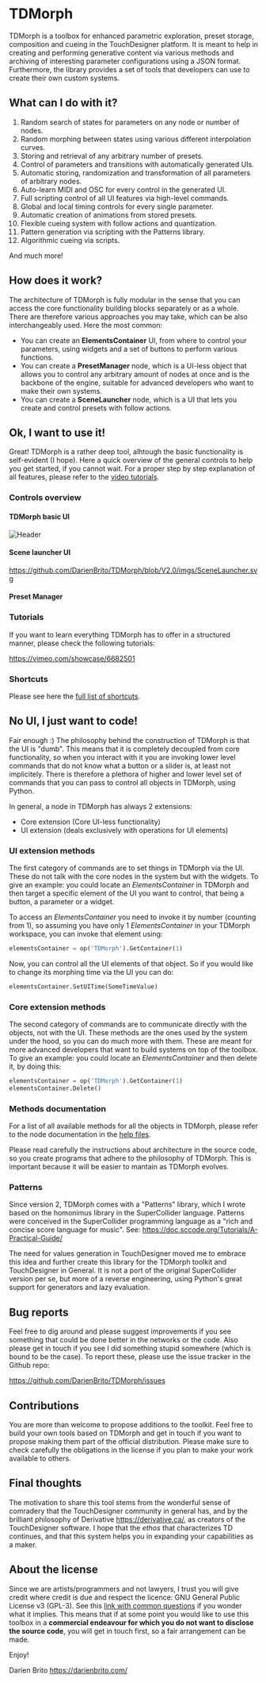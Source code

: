 # TDMorph

TDMorph is a toolbox for enhanced parametric exploration, preset storage, composition and cueing in the TouchDesigner platform. It is meant to help in creating and performing generative content via various methods and archiving of interesting parameter configurations using a JSON format. Furthermore, the library provides a set of tools that developers can use to create their own custom systems. 

## What can I do with it?

1) Random search of states for parameters on any node or number of nodes.
2) Random morphing between states using various different interpolation curves.
3) Storing and retrieval of any arbitrary number of presets.
4) Control of parameters and transitions with automatically generated UIs.
5) Automatic storing, randomization and transformation of all parameters of arbitrary nodes.
6) Auto-learn MIDI and OSC for every control in the generated UI.
7) Full scripting control of all UI features via high-level commands.
8) Global and local timing controls for every single parameter.
9) Automatic creation of animations from stored presets.
10) Flexible cueing system with follow actions and quantization.
11) Pattern generation via scripting with the Patterns library.
12) Algorithmic cueing via scripts.

And much more!

## How does it work?


The architecture of TDMorph is fully modular in the sense that you can access the core functionality building blocks separately or as a whole. There are therefore various approaches you may take, which can be also interchangeably used. Here the most common:

+ You can create an **ElementsContainer** UI, from where to control your parameters, using widgets and a set of buttons to perform various functions.
+ You can create a **PresetManager** node, which is a UI-less object that allows you to control any arbitrary amount of nodes at once and is the backbone of the engine, suitable for advanced developers who want to make their own systems.
+ You can create a **SceneLauncher** node, which is a UI that lets you create and control presets with follow actions.

## Ok, I want to use it!

Great! TDMorph is a rather deep tool, alhtough the basic functionality is self-evident (I hope). Here a quick overview of the general controls to help you get started, if you cannot wait. For a proper step by step explanation of all features, please refer to the [video tutorials](https://vimeo.com/showcase/6682501).

### Controls overview

#### TDMorph basic UI

![Header](https://github.com/DarienBrito/TDMorph/blob/V2.0/imgs/TDMorph%20header.svg)

#### Scene launcher UI

https://github.com/DarienBrito/TDMorph/blob/V2.0/imgs/SceneLauncher.svg

#### Preset Manager


### Tutorials

If you want to learn everything TDMorph has to offer in a structured manner, please check the following tutorials:

https://vimeo.com/showcase/6682501

### Shortcuts

Please see here the [full list of shortcuts](https://github.com/DarienBrito/TDMorph/blob/master/Help/Shortcuts.md).

## No UI, I just want to code! 

Fair enough :) The philosophy behind the construction of TDMorph is that the UI is "dumb". This means that it is completely decoupled from core functionality, so when you interact with it you are invoking lower level commands that do not know what a button or a slider is, at least not implicitely. There is therefore a plethora of higher and lower level set of commands that you can pass to control all objects in TDMorph, using Python. 

In general, a node in TDMorph has always 2 extensions:

+ Core extension (Core UI-less functionality)
+ UI extension (deals exclusively with operations for UI elements)

### UI extension methods

The first category of commands are to set things in TDMorph via the UI. These do not talk with the core nodes in the system but with the widgets. To give an example: you could locate an *ElementsContainer* in TDMorph and then target a specific element of the UI you want to control, that being a button, a parameter or a widget.

To access an *ElementsContainer* you need to invoke it by number (counting from 1), so assuming you have only 1 *ElementsContainer* in your TDMorph workspace, you can invoke that element using:

```python
elementsContainer = op('TDMorph').GetContainer(1)
```
Now, you can control all the UI elements of that object. So if you would like to change its morphing time via the UI you can do:

```python
elementsContainer.SetUITime(SomeTimeValue)
```

### Core extension methods

The second category of commands are to communicate directly with the objects, not with the UI. These methods are the ones used by the system under the hood, so you can do much more with them. These are meant for more advanced developers that want to build  systems on top of the toolbox. To give an example: you could locate an *ElementsContainer* and then delete it, by doing this:

```python
elementsContainer = op('TDMorph').GetContainer(1)
elementsContainer.Delete()
```

### Methods documentation

For a list of all available methods for all the objects in TDMorph, please refer to the node documentation in the [help files](https://github.com/DarienBrito/TDMorph/blob/master/Help/).

Please read carefully the instructions about architecture in the source code, so you create programs that adhere to the philosophy of TDMorph. This is important because it will be easier to mantain as TDMorph evolves.

### Patterns

Since version 2, TDMorph comes with a "Patterns" library, which I wrote based on the homonimus library in the SuperCollider language. Patterns were conceived in the SuperCollider programming language as a "rich and concise score language for music". See: https://doc.sccode.org/Tutorials/A-Practical-Guide/ 

The need for values generation in TouchDesigner moved me to embrace this idea and further create this library for the TDMorph toolkit and TouchDesigner in General. It is not a port of the original SuperCollider version per se, but more of a reverse engineering, using Python's great support for generators and lazy evaluation.

## Bug reports

Feel free to dig around and please suggest improvements if you see something that could be done better in the networks or the code. Also please get in touch if you see I did something stupid somewhere (which is bound to be the case). To report these, please use the issue tracker in the Github repo:

https://github.com/DarienBrito/TDMorph/issues

## Contributions

You are more than welcome to propose additions to the toolkit. Feel free to build your own tools based on TDMorph and get in touch if you want to propose making them part of the official distribution. Please make sure to check carefully the obligations in the license if you plan to make your work available to others.

## Final thoughts

The motivation to share this tool stems from the wonderful sense of comradery that the TouchDesigner community in general has, 
and by the brilliant philosophy of Derivative https://derivative.ca/, as creators of the TouchDesigner software. I hope that the *ethos* that characterizes TD continues, and that this system helps you in expanding your capabilities as a maker. 

## About the license

Since we are artists/programmers and not lawyers, I trust you will give credit where credit is due and respect the licence: GNU General Public License v3 (GPL-3). See this [link with common questions](https://resources.whitesourcesoftware.com/blog-whitesource/top-10-gpl-license-questions-answered) if you wonder what it implies. This means that if at some point you would like to use this toolbox in a **commercial endeavour for which you do not want to disclose the source code**, you will get in touch first, so a fair arrangement can be made. 

Enjoy!

Darien Brito
https://darienbrito.com/

